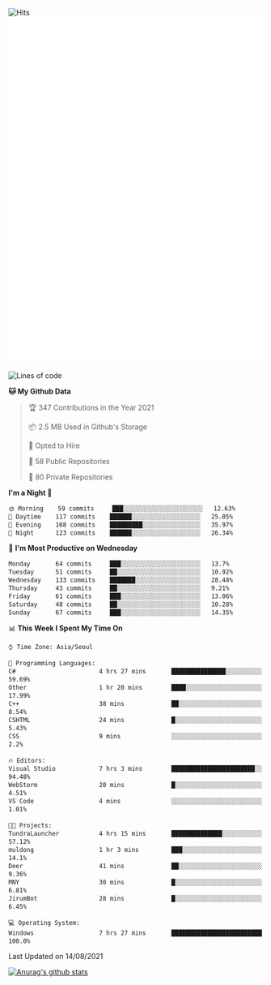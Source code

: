 ![Hits](https://hits.seeyoufarm.com/api/count/incr/badge.svg?url=https%3A%2F%2Fgithub.com%2Fkokose1234&count_bg=%2379C83D&title_bg=%23555555&icon=apple.svg&icon_color=%23E7E7E7&title=hits&edge_flat=false)
<br/>
![Metrics](https://github.com/kokose1234/kokose1234/blob/main/github-metrics.svg)

<!--START_SECTION:waka-->
![Lines of code](https://img.shields.io/badge/From%20Hello%20World%20I%27ve%20Written-12.5%20million%20lines%20of%20code-blue)

**🐱 My Github Data** 

> 🏆 347 Contributions in the Year 2021
 > 
> 📦 2.5 MB Used in Github's Storage 
 > 
> 💼 Opted to Hire
 > 
> 📜 58 Public Repositories 
 > 
> 🔑 80 Private Repositories  
 > 
**I'm a Night 🦉** 

```text
🌞 Morning    59 commits     ███░░░░░░░░░░░░░░░░░░░░░░   12.63% 
🌆 Daytime    117 commits    ██████░░░░░░░░░░░░░░░░░░░   25.05% 
🌃 Evening    168 commits    █████████░░░░░░░░░░░░░░░░   35.97% 
🌙 Night      123 commits    ██████░░░░░░░░░░░░░░░░░░░   26.34%

```
📅 **I'm Most Productive on Wednesday** 

```text
Monday       64 commits     ███░░░░░░░░░░░░░░░░░░░░░░   13.7% 
Tuesday      51 commits     ██░░░░░░░░░░░░░░░░░░░░░░░   10.92% 
Wednesday    133 commits    ███████░░░░░░░░░░░░░░░░░░   28.48% 
Thursday     43 commits     ██░░░░░░░░░░░░░░░░░░░░░░░   9.21% 
Friday       61 commits     ███░░░░░░░░░░░░░░░░░░░░░░   13.06% 
Saturday     48 commits     ██░░░░░░░░░░░░░░░░░░░░░░░   10.28% 
Sunday       67 commits     ███░░░░░░░░░░░░░░░░░░░░░░   14.35%

```


📊 **This Week I Spent My Time On** 

```text
⌚︎ Time Zone: Asia/Seoul

💬 Programming Languages: 
C#                       4 hrs 27 mins       ███████████████░░░░░░░░░░   59.69% 
Other                    1 hr 20 mins        ████░░░░░░░░░░░░░░░░░░░░░   17.99% 
C++                      38 mins             ██░░░░░░░░░░░░░░░░░░░░░░░   8.54% 
CSHTML                   24 mins             █░░░░░░░░░░░░░░░░░░░░░░░░   5.43% 
CSS                      9 mins              ░░░░░░░░░░░░░░░░░░░░░░░░░   2.2%

🔥 Editors: 
Visual Studio            7 hrs 3 mins        ███████████████████████░░   94.48% 
WebStorm                 20 mins             █░░░░░░░░░░░░░░░░░░░░░░░░   4.51% 
VS Code                  4 mins              ░░░░░░░░░░░░░░░░░░░░░░░░░   1.01%

🐱‍💻 Projects: 
TundraLauncher           4 hrs 15 mins       ██████████████░░░░░░░░░░░   57.12% 
muldong                  1 hr 3 mins         ███░░░░░░░░░░░░░░░░░░░░░░   14.1% 
Deer                     41 mins             ██░░░░░░░░░░░░░░░░░░░░░░░   9.36% 
MNY                      30 mins             █░░░░░░░░░░░░░░░░░░░░░░░░   6.81% 
JirumBot                 28 mins             █░░░░░░░░░░░░░░░░░░░░░░░░   6.45%

💻 Operating System: 
Windows                  7 hrs 27 mins       █████████████████████████   100.0%

```


 Last Updated on 14/08/2021
<!--END_SECTION:waka-->

[![Anurag's github stats](https://github-readme-stats.vercel.app/api?username=kokose1234&theme=dracula)](https://github.com/anuraghazra/github-readme-stats)



	
